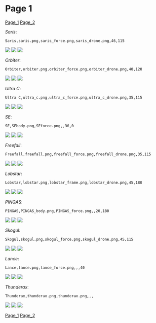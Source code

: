 # Page 1
[Page_1](./Page_1.md)
[Page_2](./Page_2.md)

*Saris*: 

`Saris,saris.png,saris_force.png,saris_drone.png,46,115`

![](https://github.com/areon546/NovaDriftCustomSkinRepository/raw/main/custom_skins/saris.png)
![](https://github.com/areon546/NovaDriftCustomSkinRepository/raw/main/custom_skins/saris_force.png)
![](https://github.com/areon546/NovaDriftCustomSkinRepository/raw/main/custom_skins/saris_drone.png)


*Orbiter*: 

`Orbiter,orbiter.png,orbiter_force.png,orbiter_drone.png,40,120`

![](https://github.com/areon546/NovaDriftCustomSkinRepository/raw/main/custom_skins/orbiter.png)
![](https://github.com/areon546/NovaDriftCustomSkinRepository/raw/main/custom_skins/orbiter_force.png)
![](https://github.com/areon546/NovaDriftCustomSkinRepository/raw/main/custom_skins/orbiter_drone.png)


*Ultra C*: 

`Ultra C,ultra_c.png,ultra_c_force.png,ultra_c_drone.png,35,115`

![](https://github.com/areon546/NovaDriftCustomSkinRepository/raw/main/custom_skins/ultra_c.png)
![](https://github.com/areon546/NovaDriftCustomSkinRepository/raw/main/custom_skins/ultra_c_force.png)
![](https://github.com/areon546/NovaDriftCustomSkinRepository/raw/main/custom_skins/ultra_c_drone.png)


*SE*: 

`SE,SEbody.png,SEforce.png,,30,0`

![](https://github.com/areon546/NovaDriftCustomSkinRepository/raw/main/custom_skins/SEbody.png)
![](https://github.com/areon546/NovaDriftCustomSkinRepository/raw/main/custom_skins/SEforce.png)
![](https://github.com/areon546/NovaDriftCustomSkinRepository/raw/main/custom_skins/)


*Freefall*: 

`Freefall,freefall.png,freefall_force.png,freefall_drone.png,35,115`

![](https://github.com/areon546/NovaDriftCustomSkinRepository/raw/main/custom_skins/freefall.png)
![](https://github.com/areon546/NovaDriftCustomSkinRepository/raw/main/custom_skins/freefall_force.png)
![](https://github.com/areon546/NovaDriftCustomSkinRepository/raw/main/custom_skins/freefall_drone.png)


*Lobstar*: 

`Lobstar,lobstar.png,lobstar_frame.png,lobstar_drone.png,45,180`

![](https://github.com/areon546/NovaDriftCustomSkinRepository/raw/main/custom_skins/lobstar.png)
![](https://github.com/areon546/NovaDriftCustomSkinRepository/raw/main/custom_skins/lobstar_frame.png)
![](https://github.com/areon546/NovaDriftCustomSkinRepository/raw/main/custom_skins/lobstar_drone.png)


*PINGAS*: 

`PINGAS,PINGAS_body.png,PINGAS_force.png,,20,180`

![](https://github.com/areon546/NovaDriftCustomSkinRepository/raw/main/custom_skins/PINGAS_body.png)
![](https://github.com/areon546/NovaDriftCustomSkinRepository/raw/main/custom_skins/PINGAS_force.png)
![](https://github.com/areon546/NovaDriftCustomSkinRepository/raw/main/custom_skins/)


*Skogul*: 

`Skogul,skogul.png,skogul_force.png,skogul_drone.png,45,115`

![](https://github.com/areon546/NovaDriftCustomSkinRepository/raw/main/custom_skins/skogul.png)
![](https://github.com/areon546/NovaDriftCustomSkinRepository/raw/main/custom_skins/skogul_force.png)
![](https://github.com/areon546/NovaDriftCustomSkinRepository/raw/main/custom_skins/skogul_drone.png)


*Lance*: 

`Lance,lance.png,lance_force.png,,,40`

![](https://github.com/areon546/NovaDriftCustomSkinRepository/raw/main/custom_skins/lance.png)
![](https://github.com/areon546/NovaDriftCustomSkinRepository/raw/main/custom_skins/lance_force.png)
![](https://github.com/areon546/NovaDriftCustomSkinRepository/raw/main/custom_skins/)


*Thunderax*: 

`Thunderax,thunderax.png,thunderax.png,,,`

![](https://github.com/areon546/NovaDriftCustomSkinRepository/raw/main/custom_skins/thunderax.png)
![](https://github.com/areon546/NovaDriftCustomSkinRepository/raw/main/custom_skins/thunderax.png)
![](https://github.com/areon546/NovaDriftCustomSkinRepository/raw/main/custom_skins/)

[Page_1](./Page_1.md)
[Page_2](./Page_2.md)
